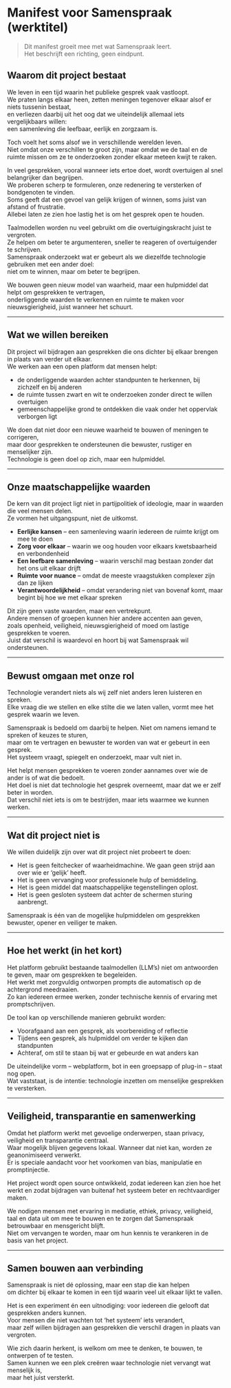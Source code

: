 # Manifest voor Samenspraak (werktitel)

> Dit manifest groeit mee met wat Samenspraak leert.  
> Het beschrijft een richting, geen eindpunt.

## Waarom dit project bestaat

We leven in een tijd waarin het publieke gesprek vaak vastloopt.  
We praten langs elkaar heen, zetten meningen tegenover elkaar alsof er niets tussenin bestaat,  
en verliezen daarbij uit het oog dat we uiteindelijk allemaal iets vergelijkbaars willen:  
een samenleving die leefbaar, eerlijk en zorgzaam is.

Toch voelt het soms alsof we in verschillende werelden leven.  
Niet omdat onze verschillen te groot zijn, maar omdat we de taal en de ruimte missen om ze te onderzoeken zonder elkaar meteen kwijt te raken.

In veel gesprekken, vooral wanneer iets ertoe doet, wordt overtuigen al snel belangrijker dan begrijpen.  
We proberen scherp te formuleren, onze redenering te versterken of bondgenoten te vinden.  
Soms geeft dat een gevoel van gelijk krijgen of winnen, soms juist van afstand of frustratie.  
Allebei laten ze zien hoe lastig het is om het gesprek open te houden.

Taalmodellen worden nu veel gebruikt om die overtuigingskracht juist te vergroten.  
Ze helpen om beter te argumenteren, sneller te reageren of overtuigender te schrijven.  
Samenspraak onderzoekt wat er gebeurt als we diezelfde technologie gebruiken met een ander doel:  
niet om te winnen, maar om beter te begrijpen.

We bouwen geen nieuw model van waarheid, maar een hulpmiddel dat helpt om gesprekken te vertragen,  
onderliggende waarden te verkennen en ruimte te maken voor nieuwsgierigheid, juist wanneer het schuurt.

---

## Wat we willen bereiken

Dit project wil bijdragen aan gesprekken die ons dichter bij elkaar brengen in plaats van verder uit elkaar.  
We werken aan een open platform dat mensen helpt:

- de onderliggende waarden achter standpunten te herkennen, bij zichzelf en bij anderen  
- de ruimte tussen zwart en wit te onderzoeken zonder direct te willen overtuigen  
- gemeenschappelijke grond te ontdekken die vaak onder het oppervlak verborgen ligt

We doen dat niet door een nieuwe waarheid te bouwen of meningen te corrigeren,  
maar door gesprekken te ondersteunen die bewuster, rustiger en menselijker zijn.  
Technologie is geen doel op zich, maar een hulpmiddel.

---

## Onze maatschappelijke waarden

De kern van dit project ligt niet in partijpolitiek of ideologie, maar in waarden die veel mensen delen.  
Ze vormen het uitgangspunt, niet de uitkomst.

- **Eerlijke kansen** – een samenleving waarin iedereen de ruimte krijgt om mee te doen  
- **Zorg voor elkaar** – waarin we oog houden voor elkaars kwetsbaarheid en verbondenheid  
- **Een leefbare samenleving** – waarin verschil mag bestaan zonder dat het ons uit elkaar drijft  
- **Ruimte voor nuance** – omdat de meeste vraagstukken complexer zijn dan ze lijken  
- **Verantwoordelijkheid** – omdat verandering niet van bovenaf komt, maar begint bij hoe we met elkaar spreken

Dit zijn geen vaste waarden, maar een vertrekpunt.  
Andere mensen of groepen kunnen hier andere accenten aan geven,  
zoals openheid, veiligheid, nieuwsgierigheid of moed om lastige gesprekken te voeren.  
Juist dat verschil is waardevol en hoort bij wat Samenspraak wil ondersteunen.

---

## Bewust omgaan met onze rol

Technologie verandert niets als wij zelf niet anders leren luisteren en spreken.  
Elke vraag die we stellen en elke stilte die we laten vallen, vormt mee het gesprek waarin we leven.  

Samenspraak is bedoeld om daarbij te helpen. Niet om namens iemand te spreken of keuzes te sturen,  
maar om te vertragen en bewuster te worden van wat er gebeurt in een gesprek.  
Het systeem vraagt, spiegelt en onderzoekt, maar vult niet in.  

Het helpt mensen gesprekken te voeren zonder aannames over wie de ander is of wat die bedoelt.  
Het doel is niet dat technologie het gesprek overneemt, maar dat we er zelf beter in worden.  
Dat verschil niet iets is om te bestrijden, maar iets waarmee we kunnen werken.

---

## Wat dit project niet is

We willen duidelijk zijn over wat dit project níet probeert te doen:

- Het is geen feitchecker of waarheidmachine. We gaan geen strijd aan over wie er ‘gelijk’ heeft.  
- Het is geen vervanging voor professionele hulp of bemiddeling.  
- Het is geen middel dat maatschappelijke tegenstellingen oplost.  
- Het is geen gesloten systeem dat achter de schermen sturing aanbrengt.

Samenspraak is één van de mogelijke hulpmiddelen om gesprekken bewuster, opener en veiliger te maken.

---

## Hoe het werkt (in het kort)

Het platform gebruikt bestaande taalmodellen (LLM’s) niet om antwoorden te geven, maar om gesprekken te begeleiden.  
Het werkt met zorgvuldig ontworpen prompts die automatisch op de achtergrond meedraaien.  
Zo kan iedereen ermee werken, zonder technische kennis of ervaring met promptschrijven.

De tool kan op verschillende manieren gebruikt worden:
- Voorafgaand aan een gesprek, als voorbereiding of reflectie  
- Tijdens een gesprek, als hulpmiddel om verder te kijken dan standpunten  
- Achteraf, om stil te staan bij wat er gebeurde en wat anders kan

De uiteindelijke vorm – webplatform, bot in een groepsapp of plug-in – staat nog open.  
Wat vaststaat, is de intentie: technologie inzetten om menselijke gesprekken te versterken.

---

## Veiligheid, transparantie en samenwerking

Omdat het platform werkt met gevoelige onderwerpen, staan privacy, veiligheid en transparantie centraal.  
Waar mogelijk blijven gegevens lokaal. Wanneer dat niet kan, worden ze geanonimiseerd verwerkt.  
Er is speciale aandacht voor het voorkomen van bias, manipulatie en promptinjectie.  

Het project wordt open source ontwikkeld, zodat iedereen kan zien hoe het werkt en zodat bijdragen van buitenaf het systeem beter en rechtvaardiger maken.  

We nodigen mensen met ervaring in mediatie, ethiek, privacy, veiligheid, taal en data uit om mee te bouwen en te zorgen dat Samenspraak betrouwbaar en mensgericht blijft.  
Niet om vervangen te worden, maar om hun kennis te verankeren in de basis van het project.

---

## Samen bouwen aan verbinding

Samenspraak is niet dé oplossing, maar een stap die kan helpen  
om dichter bij elkaar te komen in een tijd waarin veel uit elkaar lijkt te vallen.  

Het is een experiment én een uitnodiging: voor iedereen die gelooft dat gesprekken anders kunnen.  
Voor mensen die niet wachten tot ‘het systeem’ iets verandert,  
maar zelf willen bijdragen aan gesprekken die verschil dragen in plaats van vergroten.

Wie zich daarin herkent, is welkom om mee te denken, te bouwen, te ontwerpen of te testen.  
Samen kunnen we een plek creëren waar technologie niet vervangt wat menselijk is,  
maar het juist versterkt.
